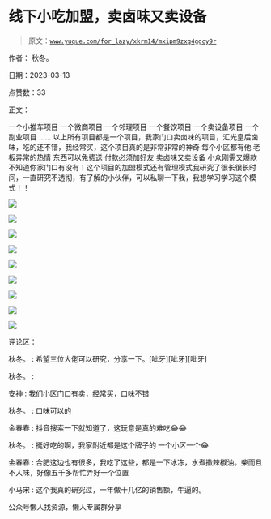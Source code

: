 # 线下小吃加盟，卖卤味又卖设备

> 原文：[`www.yuque.com/for_lazy/xkrm14/mxipm9zxg4ggcy9r`](https://www.yuque.com/for_lazy/xkrm14/mxipm9zxg4ggcy9r)

作者： 秋冬。

日期：2023-03-13

点赞数：33

正文：

一个小推车项目 一个微商项目 一个邻理项目 一个餐饮项目 一个卖设备项目 一个副业项目 …… 以上所有项目都是一个项目，我家门口卖卤味的项目，汇光皇后卤味，吃的还不错，我经常买，这个项目真的是非常非常的神奇 每个小区都有他 老板异常的热情 东西可以免费送 付款必须加好友 卖卤味又卖设备 小众刚需又爆款 不知道你家门口有没有！这个项目的加盟模式还有管理模式我研究了很长很长时间，一直研究不透彻，有了解的小伙伴，可以私聊一下我，我想学习学习这个模式！！

![](img/466fb5f1bd305b07bed8039facf14032.png)  

![](img/58af0914595262606ebda61fab6f44a3.png)  

![](img/f0e3ef9fef59246de3526e439a3cb9f6.png)  

![](img/1d7bbc4219af8b657d1b27a8668ca728.png)  

![](img/fe088d42d8bc79f3987f4be832fdd085.png)  

![](img/04effacd6fc35ae9312515764afb4033.png)  

![](img/f276fec3556ead39e62734736029e746.png)  

![](img/00378fc7d46989433de62deb3e74fd8c.png)  

![](img/8035fd13640c6e14f763a7373fce69e8.png)  

评论区：

秋冬。 : 希望三位大佬可以研究，分享一下。[呲牙][呲牙][呲牙]

秋冬。 :

安神 : 我们小区门口有卖，经常买，口味不错

秋冬。 : 口味可以的

金春春 : 抖音搜索一下就知道了，这玩意是真的难吃😂😂

秋冬。 : 挺好吃的啊，我家附近都是这个牌子的 一个小区一个😂

金春春 : 合肥这边也有很多，我吃了这些，都是一下冰冻，水煮撒辣椒油。柴而且不入味，好像五千多帮忙弄好一个位置

小马宋 : 这个我真的研究过，一年做十几亿的销售额，牛逼的。

公众号懒人找资源，懒人专属群分享

